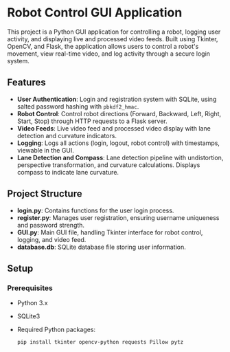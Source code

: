 # Robot Control GUI Application

This project is a Python GUI application for controlling a robot, logging user activity, and displaying live and processed video feeds. Built using Tkinter, OpenCV, and Flask, the application allows users to control a robot's movement, view real-time video, and log activity through a secure login system.

## Features

- **User Authentication**: Login and registration system with SQLite, using salted password hashing with `pbkdf2_hmac`.
- **Robot Control**: Control robot directions (Forward, Backward, Left, Right, Start, Stop) through HTTP requests to a Flask server.
- **Video Feeds**: Live video feed and processed video display with lane detection and curvature indicators.
- **Logging**: Logs all actions (login, logout, robot control) with timestamps, viewable in the GUI.
- **Lane Detection and Compass**: Lane detection pipeline with undistortion, perspective transformation, and curvature calculations. Displays compass to indicate lane curvature.

## Project Structure

- **login.py**: Contains functions for the user login process.
- **register.py**: Manages user registration, ensuring username uniqueness and password strength.
- **GUI.py**: Main GUI file, handling Tkinter interface for robot control, logging, and video feed.
- **database.db**: SQLite database file storing user information.

## Setup

### Prerequisites

- Python 3.x
- SQLite3
- Required Python packages:

  ```bash
  pip install tkinter opencv-python requests Pillow pytz
